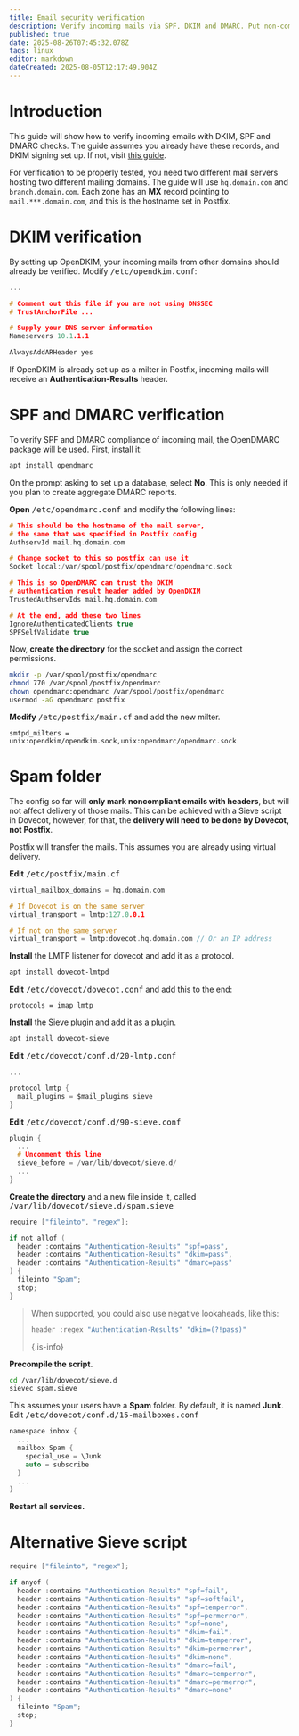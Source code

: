 ```yaml
---
title: Email security verification
description: Verify incoming mails via SPF, DKIM and DMARC. Put non-compliant emails into Spam folder.
published: true
date: 2025-08-26T07:45:32.078Z
tags: linux
editor: markdown
dateCreated: 2025-08-05T12:17:49.904Z
---
```


# Introduction

This guide will show how to verify incoming emails with DKIM, SPF and DMARC checks. The guide assumes you already have these records, and DKIM signing set up. If not, visit [this guide](/mail/dns-records).

For verification to be properly tested, you need two different mail servers hosting two different mailing domains. The guide will use `hq.domain.com` and `branch.domain.com`. Each zone has an **MX** record pointing to `mail.***.domain.com`, and this is the hostname set in Postfix.

# DKIM verification

By setting up OpenDKIM, your incoming mails from other domains should already be verified. Modify <kbd>/etc/opendkim.conf</kbd>:

```c
...

# Comment out this file if you are not using DNSSEC
# TrustAnchorFile ...

# Supply your DNS server information
Nameservers 10.1.1.1

AlwaysAddARHeader yes
```

If OpenDKIM is already set up as a milter in Postfix, incoming mails will receive an **Authentication-Results** header.

# SPF and DMARC verification

To verify SPF and DMARC compliance of incoming mail, the OpenDMARC package will be used. First, install it:

```bash
apt install opendmarc
```

On the prompt asking to set up a database, select **No**. This is only needed if you plan to create aggregate DMARC reports.

**Open** <kbd>/etc/opendmarc.conf</kbd> and modify the following lines:

```c
# This should be the hostname of the mail server,
# the same that was specified in Postfix config
AuthservId mail.hq.domain.com

# Change socket to this so postfix can use it
Socket local:/var/spool/postfix/opendmarc/opendmarc.sock

# This is so OpenDMARC can trust the DKIM
# authentication result header added by OpenDKIM
TrustedAuthservIds mail.hq.domain.com

# At the end, add these two lines
IgnoreAuthenticatedClients true
SPFSelfValidate true
```

Now, **create the directory** for the socket and assign the correct permissions.

```bash
mkdir -p /var/spool/postfix/opendmarc
chmod 770 /var/spool/postfix/opendmarc
chown opendmarc:opendmarc /var/spool/postfix/opendmarc
usermod -aG opendmarc postfix
```

**Modify** <kbd>/etc/postfix/main.cf</kbd> and add the new milter.

```
smtpd_milters = unix:opendkim/opendkim.sock,unix:opendmarc/opendmarc.sock
```

# Spam folder

The config so far will **only mark noncompliant emails with headers**, but will not affect delivery of those mails. This can be achieved with a Sieve script in Dovecot, however, for that, the **delivery will need to be done by Dovecot, not Postfix**.

Postfix will transfer the mails. This assumes you are already using virtual delivery.

**Edit** <kbd>/etc/postfix/main.cf</kbd>

```c
virtual_mailbox_domains = hq.domain.com

# If Dovecot is on the same server
virtual_transport = lmtp:127.0.0.1

# If not on the same server
virtual_transport = lmtp:dovecot.hq.domain.com // Or an IP address
```

**Install** the LMTP listener for dovecot and add it as a protocol.

```bash
apt install dovecot-lmtpd
```

**Edit** <kbd>/etc/dovecot/dovecot.conf</kbd> and add this to the end:

```
protocols = imap lmtp
```

**Install** the Sieve plugin and add it as a plugin.

```bash
apt install dovecot-sieve
```

**Edit** <kbd>/etc/dovecot/conf.d/20-lmtp.conf</kbd>

```c
...

protocol lmtp {
  mail_plugins = $mail_plugins sieve
}
```

**Edit** <kbd>/etc/dovecot/conf.d/90-sieve.conf</kbd>

```c
plugin {
  ...
  # Uncomment this line
  sieve_before = /var/lib/dovecot/sieve.d/
  ...
}
```

**Create the directory** and a new file inside it, called <kbd>/var/lib/dovecot/sieve.d/spam.sieve</kbd>

```c
require ["fileinto", "regex"];

if not allof (
  header :contains "Authentication-Results" "spf=pass",
  header :contains "Authentication-Results" "dkim=pass",
  header :contains "Authentication-Results" "dmarc=pass"
) {
  fileinto "Spam";
  stop;
}
```

> When supported, you could also use negative lookaheads, like this:
> ```c
> header :regex "Authentication-Results" "dkim=(?!pass)"
> ```
> {.is-info}

**Precompile the script.**

```bash
cd /var/lib/dovecot/sieve.d
sievec spam.sieve
```

This assumes your users have a **Spam** folder. By default, it is named **Junk**. Edit <kbd>/etc/dovecot/conf.d/15-mailboxes.conf</kbd>

```c
namespace inbox {
  ...
  mailbox Spam {
    special_use = \Junk
    auto = subscribe
  }
  ...
}

```

**Restart all services.**

# Alternative Sieve script

```c
require ["fileinto", "regex"];

if anyof (
  header :contains "Authentication-Results" "spf=fail",
  header :contains "Authentication-Results" "spf=softfail",
  header :contains "Authentication-Results" "spf=temperror",
  header :contains "Authentication-Results" "spf=permerror",
  header :contains "Authentication-Results" "spf=none",
  header :contains "Authentication-Results" "dkim=fail",
  header :contains "Authentication-Results" "dkim=temperror",
  header :contains "Authentication-Results" "dkim=permerror",
  header :contains "Authentication-Results" "dkim=none",
  header :contains "Authentication-Results" "dmarc=fail",
  header :contains "Authentication-Results" "dmarc=temperror",
  header :contains "Authentication-Results" "dmarc=permerror",
  header :contains "Authentication-Results" "dmarc=none"
) {
  fileinto "Spam";
  stop;
}
```